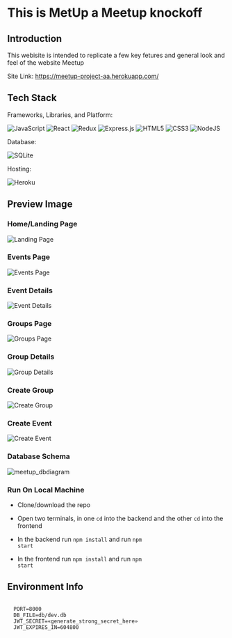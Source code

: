 # This is MetUp a Meetup knockoff

## Introduction
  This webisite is intended to replicate a few key fetures and general look and feel of the website Meetup
  
  Site Link: https://meetup-project-aa.herokuapp.com/
  
## Tech Stack
  Frameworks, Libraries, and Platform:
  
  ![JavaScript](https://img.shields.io/badge/javascript-%23323330.svg?style=for-the-badge&logo=javascript&logoColor=%23F7DF1E) ![React](https://img.shields.io/badge/react-%2320232a.svg?style=for-the-badge&logo=react&logoColor=%2361DAFB) ![Redux](https://img.shields.io/badge/redux-%23593d88.svg?style=for-the-badge&logo=redux&logoColor=white) ![Express.js](https://img.shields.io/badge/express.js-%23404d59.svg?style=for-the-badge&logo=express&logoColor=%2361DAFB) ![HTML5](https://img.shields.io/badge/html5-%23E34F26.svg?style=for-the-badge&logo=html5&logoColor=white) 	![CSS3](https://img.shields.io/badge/css3-%231572B6.svg?style=for-the-badge&logo=css3&logoColor=white) ![NodeJS](https://img.shields.io/badge/node.js-6DA55F?style=for-the-badge&logo=node.js&logoColor=white)
  
  Database:
  
  ![SQLite](https://img.shields.io/badge/sqlite-%2307405e.svg?style=for-the-badge&logo=sqlite&logoColor=white)
  
  Hosting:
  
  ![Heroku](https://img.shields.io/badge/heroku-%23430098.svg?style=for-the-badge&logo=heroku&logoColor=white)

## Preview Image

### Home/Landing Page
   ![Landing Page](https://user-images.githubusercontent.com/87671074/187111702-5dead7cf-cd17-49ff-b7bb-b2a178877e8c.png)

### Events Page
  ![Events Page](https://user-images.githubusercontent.com/87671074/187112579-0d4c2413-5646-4be1-a874-801a1050badb.png)

### Event Details
  ![Event Details](https://user-images.githubusercontent.com/87671074/187112549-1f742195-710b-479f-a262-8bb82853604f.png)


### Groups Page
  ![Groups Page](https://user-images.githubusercontent.com/87671074/187112383-29e15fe4-6121-4021-8215-943f66b24e6d.png)

### Group Details
   ![Group Details](https://user-images.githubusercontent.com/87671074/187112441-e7594465-7f47-4375-96e4-23a12e07b53d.png)

### Create Group
  ![Create Group](https://user-images.githubusercontent.com/87671074/187112885-bcc92b4e-e6a1-4589-b106-137264805865.png)

### Create Event
  ![Create Event](https://user-images.githubusercontent.com/87671074/187113036-f2013f1c-0c55-442f-a0f6-582dec1de129.png)

### Database Schema
  ![meetup_dbdiagram](https://user-images.githubusercontent.com/87671074/187113115-6eb9a70c-afce-4f68-8972-71cbae96a505.png)

### Run On Local Machine
  - Clone/download the repo
  
  - Open two terminals, in one <code>cd</code> into the backend and the other <code>cd</code> into the frontend
  
  - In the backend run <code>npm install</code> and run <code>npm start</code>

  - In the frontend run <code>npm install</code> and run <code>npm start</code>

## Environment Info
<code>
  PORT=8000
  DB_FILE=db/dev.db
  JWT_SECRET=«generate_strong_secret_here»
  JWT_EXPIRES_IN=604800
</code>
